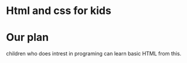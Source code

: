 # Html and css for kids
# Our plan
   children who does intrest in programing can learn basic HTML from this.
